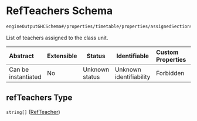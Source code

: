 # RefTeachers Schema

```txt
engineOutputGHCSchema#/properties/timetable/properties/assignedSections/items/properties/sessionsAssigned/items/properties/refTeachers
```

List of teachers assigned to the class unit.


| Abstract            | Extensible | Status         | Identifiable            | Custom Properties | Additional Properties | Access Restrictions | Defined In                                                                     |
| :------------------ | ---------- | -------------- | ----------------------- | :---------------- | --------------------- | ------------------- | ------------------------------------------------------------------------------ |
| Can be instantiated | No         | Unknown status | Unknown identifiability | Forbidden         | Allowed               | none                | [ghcOutput.schema.json\*](../out/ghcOutput.schema.json "open original schema") |

## refTeachers Type

`string[]` ([RefTeacher](ghcoutput-properties-generatedjsontimetable-properties-assignedsections-assignedsection-properties-sessionsassigned-sessionassigned-properties-refteachers-refteacher.md))
